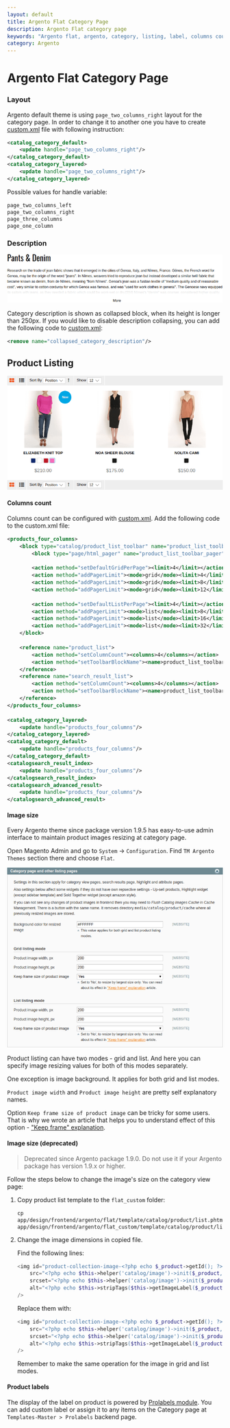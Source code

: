 ```yaml
---
layout: default
title: Argento Flat Category Page
description: Argento Flat category page
keywords: "Argento flat, argento, category, listing, label, columns count"
category: Argento
---
```


# Argento Flat Category Page

### Layout

Argento default theme is using `page_two_columns_right` layout for the category page. In order to
change it to another one you have to create [custom.xml][custom_xml] file with following
instruction:

```xml
<catalog_category_default>
    <update handle="page_two_columns_right"/>
</catalog_category_default>
<catalog_category_layered>
    <update handle="page_two_columns_right"/>
</catalog_category_layered>
```

Possible values for handle variable:

```
page_two_columns_left
page_two_columns_right
page_three_columns
page_one_column
```

### Description

![Collapsed category description](/images/argento/flat/category-page/collapsed_description.png)

Category description is shown as collapsed block, when its height is longer than 250px. If you would like to disable description collapsing, you can add the following code to [custom.xml][custom_xml]:

```xml
<remove name="collapsed_category_description"/>
```

## Product Listing

![Product Listing](/images/argento/flat/category-page/product-listing.png)

#### Columns count

Columns count can be configured with [custom.xml][custom_xml].
Add the following code to the custom.xml file:

```xml
<products_four_columns>
    <block type="catalog/product_list_toolbar" name="product_list_toolbar" template="catalog/product/list/toolbar.phtml">
        <block type="page/html_pager" name="product_list_toolbar_pager"/>

        <action method="setDefaultGridPerPage"><limit>4</limit></action>
        <action method="addPagerLimit"><mode>grid</mode><limit>4</limit></action>
        <action method="addPagerLimit"><mode>grid</mode><limit>8</limit></action>
        <action method="addPagerLimit"><mode>grid</mode><limit>12</limit></action>

        <action method="setDefaultListPerPage"><limit>4</limit></action>
        <action method="addPagerLimit"><mode>list</mode><limit>8</limit></action>
        <action method="addPagerLimit"><mode>list</mode><limit>16</limit></action>
        <action method="addPagerLimit"><mode>list</mode><limit>32</limit></action>
    </block>

    <reference name="product_list">
        <action method="setColumnCount"><columns>4</columns></action>
        <action method="setToolbarBlockName"><name>product_list_toolbar</name></action>
    </reference>
    <reference name="search_result_list">
        <action method="setColumnCount"><columns>4</columns></action>
        <action method="setToolbarBlockName"><name>product_list_toolbar</name></action>
    </reference>
</products_four_columns>

<catalog_category_layered>
    <update handle="products_four_columns"/>
</catalog_category_layered>
<catalog_category_default>
    <update handle="products_four_columns"/>
</catalog_category_default>
<catalogsearch_result_index>
    <update handle="products_four_columns"/>
</catalogsearch_result_index>
<catalogsearch_advanced_result>
    <update handle="products_four_columns"/>
</catalogsearch_advanced_result>
```

#### Image size

Every Argento theme since package version 1.9.5 has easy-to-use admin interface to maintain product images resizing at category page.

Open Magento Admin and go to `System` → `Configuration`. Find `TM Argento Themes` section there and choose `Flat`.

![Product Listing image size](/images/argento/default/listing-image-settings.png)

Product listing can have two modes - grid and list. And here you can specify image resizing values for both of this modes separately.

One exception is image background. It applies for both grid and list modes.

`Product image width` and `Product image height` are pretty self explanatory names.

Option `Keep frame size of product image` can be tricky for some users. That is why we wrote an article that helps you to understand effect of this option - ["Keep frame" explanation](/m1/argento/keep-frame/).

#### Image size (deprecated)

> Deprecated since Argento package 1.9.0. Do not use it if your Argento package has version 1.9.x or higher.

Follow the steps below to change the image's size on the category view page:

 1. Copy product list template to the `flat_custom` folder:

    ```
    cp app/design/frontend/argento/flat/template/catalog/product/list.phtml app/design/frontend/argento/flat_custom/template/catalog/product/list.phtml
    ```

 2. Change the image dimensions in copied file.

    Find the following lines:

    ```php
    <img id="product-collection-image-<?php echo $_product->getId(); ?>"
        src="<?php echo $this->helper('catalog/image')->init($_product, 'small_image')->keepFrame(false)->resize(270); ?>"
        srcset="<?php echo $this->helper('catalog/image')->init($_product, 'small_image')->keepFrame(false)->resize(270); ?> 1x, <?php echo $this->helper('catalog/image')->init($_product, 'small_image')->keepFrame(false)->resize(270 * 2); ?> 2x"
        alt="<?php echo $this->stripTags($this->getImageLabel($_product, 'small_image'), null, true) ?>"
    />
    ```

    Replace them with:

    ```php
    <img id="product-collection-image-<?php echo $_product->getId(); ?>"
        src="<?php echo $this->helper('catalog/image')->init($_product, 'small_image')->keepFrame(true)->resize(270, 270); ?>"
        srcset="<?php echo $this->helper('catalog/image')->init($_product, 'small_image')->keepFrame(true)->resize(270, 270); ?> 1x, <?php echo $this->helper('catalog/image')->init($_product, 'small_image')->keepFrame(true)->resize(270 * 2, 270 * 2); ?> 2x"
        alt="<?php echo $this->stripTags($this->getImageLabel($_product, 'small_image'), null, true) ?>"
    />
    ```

    Remember to make the same operation for the image in grid and list modes.

#### Product labels

The display of the label on product is powered by [Prolabels module](/m1/extensions/prolabels/). You can add custom label or assign it to any items on the Category page at `Templates-Master > Prolabels` backend page.

[custom_xml]: /m1/argento/theme-customization/small-changes/#custom-layout-update-file "custom.xml layout"
